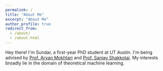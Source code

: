 ```yaml
---
permalink: /
title: "About Me"
excerpt: "About Me"
author_profile: true
redirect_from: 
  - /about/
  - /about.html
---
```


Hey there! I'm Sundar, a first-year PhD student at UT Austin. I'm being advised by [Prof. Aryan Mokhtari](https://sites.utexas.edu/mokhtari/) and [Prof. Sanjay Shakkotai](https://sites.google.com/view/sanjay-shakkottai/home). My interests broadly lie in the domain of theoretical machine learning.